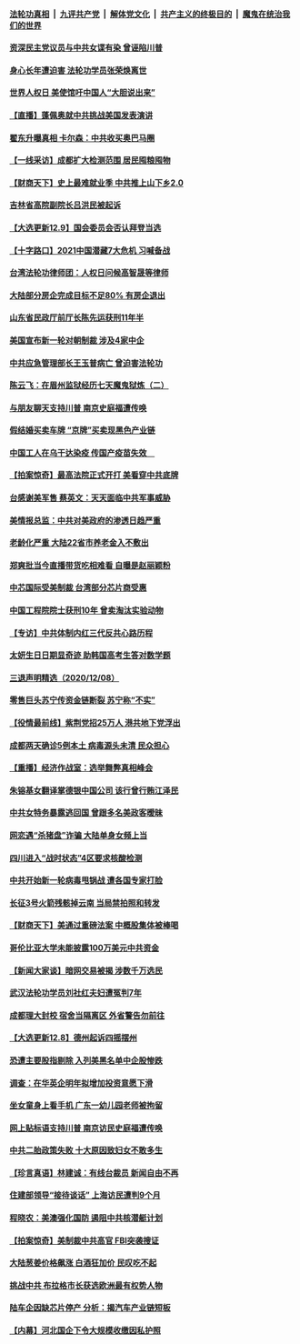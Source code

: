 

####  [法轮功真相](../../../../basic/blob/master/README.md?t=12100131) &nbsp;|&nbsp; [九评共产党](../../../../9ping.md/blob/master/README.md?t=12100131) &nbsp;|&nbsp; [解体党文化](../../../../jtdwh.md/blob/master/README.md?t=12100131)  &nbsp;|&nbsp; [共产主义的终极目的](../../../../gczydzjmd.md/blob/master/README.md?t=12100131) &nbsp;|&nbsp; [魔鬼在统治我们的世界](../../../../mgztzwmdsj.md/blob/master/README.md?t=12100131) 

#### [资深民主党议员与中共女谍有染 曾诬陷川普](../pages/nsc413/n12606950.md?t=12100131) 

#### [身心长年遭迫害 法轮功学员张荣焕离世](../pages/nsc413/n12603632.md?t=12100131) 

#### [世界人权日 美使馆吁中国人“大胆说出来”](../pages/nsc413/n12606829.md?t=12100131) 

#### [【直播】蓬佩奥就中共挑战美国发表演讲](../pages/nsc413/n12602291.md?t=12100131) 

#### [翟东升曝真相 卡尔森：中共收买奥巴马圈](../pages/nsc413/n12606678.md?t=12100131) 

#### [【一线采访】成都扩大检测范围 居民囤粮囤物](../pages/nsc413/n12606497.md?t=12100131) 

#### [【财商天下】史上最难就业季 中共推上山下乡2.0](../pages/nsc413/n12606761.md?t=12100131) 

#### [吉林省高院副院长吕洪民被起诉](../pages/nsc413/n12606214.md?t=12100131) 

#### [【大选更新12.9】国会委员会否认拜登当选](../pages/nsc413/n12606261.md?t=12100131) 

#### [【十字路口】2021中国潜藏7大危机 习喊备战](../pages/nsc413/n12605449.md?t=12100131) 

#### [台湾法轮功律师团：人权日问候高智晟等律师](../pages/nsc413/n12604248.md?t=12100131) 

#### [大陆部分房企完成目标不足80% 有房企退出](../pages/nsc413/n12605507.md?t=12100131) 

#### [山东省民政厅前厅长陈先运获刑11年半](../pages/nsc413/n12606053.md?t=12100131) 

#### [美国宣布新一轮对朝制裁 涉及4家中企](../pages/nsc413/n12606071.md?t=12100131) 

#### [中共应急管理部长王玉普病亡 曾迫害法轮功](../pages/nsc413/n12605933.md?t=12100131) 

#### [陈云飞：在眉州监狱经历七天魔鬼狱炼（二）](../pages/nsc413/n12600405.md?t=12100131) 

#### [与朋友聊天支持川普 南京史庭福遭传唤](../pages/nsc413/n12604786.md?t=12100131) 

#### [假结婚买卖车牌 “京牌”买卖现黑色产业链](../pages/nsc413/n12605485.md?t=12100131) 

#### [中国工人在乌干达染疫 传国产疫苗失效　](../pages/nsc413/n12605789.md?t=12100131) 

#### [【拍案惊奇】最高法院正式开打 美看穿中共底牌](../pages/nsc413/n12605517.md?t=12100131) 

#### [台感谢美军售 蔡英文：天天面临中共军事威胁](../pages/nsc413/n12605354.md?t=12100131) 

#### [美情报总监：中共对美政府的渗透日趋严重](../pages/nsc413/n12605280.md?t=12100131) 

#### [老龄化严重 大陆22省市养老金入不敷出](../pages/nsc413/n12605062.md?t=12100131) 

#### [郑爽批当今直播带货吃相难看 自曝是赵丽颖粉](../pages/nsc413/n12605082.md?t=12100131) 


#### [中芯国际受美制裁 台湾部分芯片商受惠](../pages/nsc413/n12605230.md?t=12100131) 

#### [中国工程院院士获刑10年 曾卖淘汰实验动物](../pages/nsc413/n12604857.md?t=12100131) 

#### [【专访】中共体制内红三代反共心路历程](../pages/nsc413/n12603159.md?t=12100131) 

#### [太妍生日日期显奇迹 助韩国高考生答对数学题](../pages/nsc413/n12604727.md?t=12100131) 

#### [三退声明精选（2020/12/08）](../pages/nsc413/n12605176.md?t=12100131) 

#### [零售巨头苏宁传资金链断裂 苏宁称“不实”](../pages/nsc413/n12604658.md?t=12100131) 

#### [【役情最前线】紫荆党招25万人 港共地下党浮出](../pages/nsc413/n12604488.md?t=12100131) 

#### [成都两天确诊5例本土 病毒源头未清 民众担心](../pages/nsc413/n12604618.md?t=12100131) 

#### [【重播】经济作战室：选举舞弊真相峰会](../pages/nsc413/n12603146.md?t=12100131) 

#### [朱镕基女翻译掌德银中国公司 该行曾行贿江泽民](../pages/nsc413/n12604472.md?t=12100131) 

#### [中共女特务暴露逃回国 曾跟多名美政客暧昧](../pages/nsc413/n12604360.md?t=12100131) 

#### [网恋遇“杀猪盘”诈骗 大陆单身女频上当](../pages/nsc413/n12604553.md?t=12100131) 

#### [四川进入“战时状态”4区要求核酸检测](../pages/nsc413/n12602935.md?t=12100131) 

#### [中共开始新一轮病毒甩锅战 遭各国专家打脸](../pages/nsc413/n12604443.md?t=12100131) 

#### [长征3号火箭残骸掉云南 当局禁拍照和转发](../pages/nsc413/n12604288.md?t=12100131) 

#### [【财商天下】美通过重磅法案 中概股集体被棒喝](../pages/nsc413/n12604326.md?t=12100131) 

#### [哥伦比亚大学未能披露100万美元中共资金](../pages/nsc413/n12604043.md?t=12100131) 

#### [【新闻大家谈】暗网交易被揭 涉数千万选民](../pages/nsc413/n12604170.md?t=12100131) 

#### [武汉法轮功学员刘社红夫妇遭冤判7年](../pages/nsc413/n12601831.md?t=12100131) 

#### [成都理大封校 宿舍当隔离区 外省警告勿前往](../pages/nsc413/n12603673.md?t=12100131) 

#### [【大选更新12.8】德州起诉四摇摆州](../pages/nsc413/n12603635.md?t=12100131) 

#### [恐遭主要股指剔除 入列美黑名单中企股惨跌](../pages/nsc413/n12603715.md?t=12100131) 

#### [调查：在华英企明年拟增加投资意愿下滑](../pages/nsc413/n12603593.md?t=12100131) 

#### [坐女童身上看手机 广东一幼儿园老师被拘留](../pages/nsc413/n12603439.md?t=12100131) 

#### [网上贴标语支持川普 南京访民史庭福遭传唤](../pages/nsc413/n12603607.md?t=12100131) 


#### [中共二胎政策失败 十大原因致妇女不敢多生](../pages/nsc413/n12603073.md?t=12100131) 

#### [【珍言真语】林建诚：有线台裁员 新闻自由不再](../pages/nsc413/n12602741.md?t=12100131) 

#### [住建部领导“接待谈话” 上海访民遭判9个月](../pages/nsc413/n12603283.md?t=12100131) 

#### [程晓农：美澳强化国防 遏阻中共核潜艇计划](../pages/nsc413/n12602941.md?t=12100131) 

#### [【拍案惊奇】美制裁中共高官 FBI突袭搜证](../pages/nsc413/n12603115.md?t=12100131) 

#### [大陆葱姜价格飙涨 白酒狂加价 民叹吃不起](../pages/nsc413/n12602985.md?t=12100131) 

#### [挑战中共 布拉格市长获选欧洲最有权势人物](../pages/nsc413/n12602939.md?t=12100131) 

#### [陆车企因缺芯片停产 分析：揭汽车产业链短板](../pages/nsc413/n12602534.md?t=12100131) 

#### [【内幕】河北国企下令大规模收缴因私护照](../pages/nsc413/n12593780.md?t=12100131) 

